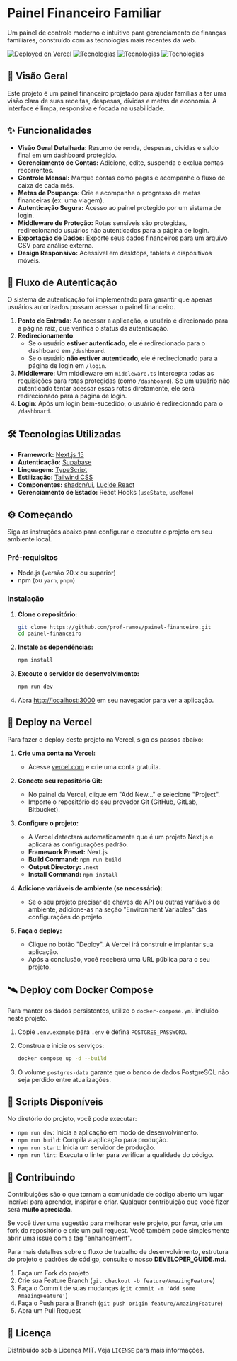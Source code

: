 # Painel Financeiro Familiar

Um painel de controle moderno e intuitivo para gerenciamento de finanças familiares, construído com as tecnologias mais recentes da web.

[![Deployed on Vercel](https://img.shields.io/badge/Deployed%20on-Vercel-black?style=for-the-badge&logo=vercel)](https://vercel.com/prof-gabriel-ramos/v0-cyberpunk-dashboard-design)
![Tecnologias](https://img.shields.io/badge/Next.js-15-black?style=flat-square&logo=next.js)
![Tecnologias](https://img.shields.io/badge/TypeScript-5-blue?style=flat-square&logo=typescript)
![Tecnologias](https://img.shields.io/badge/Tailwind%20CSS-3-blueviolet?style=flat-square&logo=tailwindcss)

## 🚀 Visão Geral

Este projeto é um painel financeiro projetado para ajudar famílias a ter uma visão clara de suas receitas, despesas, dívidas e metas de economia. A interface é limpa, responsiva e focada na usabilidade.

<!-- ![Screenshot do Painel Financeiro](caminho/para/screenshot.png) -->

## ✨ Funcionalidades

* **Visão Geral Detalhada:** Resumo de renda, despesas, dívidas e saldo final em um dashboard protegido.
* **Gerenciamento de Contas:** Adicione, edite, suspenda e exclua contas recorrentes.
* **Controle Mensal:** Marque contas como pagas e acompanhe o fluxo de caixa de cada mês.
* **Metas de Poupança:** Crie e acompanhe o progresso de metas financeiras (ex: uma viagem).
* **Autenticação Segura:** Acesso ao painel protegido por um sistema de login.
* **Middleware de Proteção:** Rotas sensíveis são protegidas, redirecionando usuários não autenticados para a página de login.
* **Exportação de Dados:** Exporte seus dados financeiros para um arquivo CSV para análise externa.
* **Design Responsivo:** Acessível em desktops, tablets e dispositivos móveis.

## 🔐 Fluxo de Autenticação

O sistema de autenticação foi implementado para garantir que apenas usuários autorizados possam acessar o painel financeiro.

1. **Ponto de Entrada**: Ao acessar a aplicação, o usuário é direcionado para a página raiz, que verifica o status da autenticação.
2. **Redirecionamento**:
    * Se o usuário **estiver autenticado**, ele é redirecionado para o dashboard em `/dashboard`.
    * Se o usuário **não estiver autenticado**, ele é redirecionado para a página de login em `/login`.
3. **Middleware**: Um middleware em `middleware.ts` intercepta todas as requisições para rotas protegidas (como `/dashboard`). Se um usuário não autenticado tentar acessar essas rotas diretamente, ele será redirecionado para a página de login.
4. **Login**: Após um login bem-sucedido, o usuário é redirecionado para o `/dashboard`.

## 🛠️ Tecnologias Utilizadas

* **Framework:** [Next.js 15](https://nextjs.org/)
* **Autenticação:** [Supabase](https://supabase.io/)
* **Linguagem:** [TypeScript](https://www.typescriptlang.org/)
* **Estilização:** [Tailwind CSS](https://tailwindcss.com/)
* **Componentes:** [shadcn/ui](https://ui.shadcn.com/), [Lucide React](https://lucide.dev/)
* **Gerenciamento de Estado:** React Hooks (`useState`, `useMemo`)

## ⚙️ Começando

Siga as instruções abaixo para configurar e executar o projeto em seu ambiente local.

### Pré-requisitos

* Node.js (versão 20.x ou superior)
* npm (ou `yarn`, `pnpm`)

### Instalação

1. **Clone o repositório:**

    ```bash
    git clone https://github.com/prof-ramos/painel-financeiro.git
    cd painel-financeiro
    ```

2. **Instale as dependências:**

    ```bash
    npm install
    ```

3. **Execute o servidor de desenvolvimento:**

    ```bash
    npm run dev
    ```

4. Abra <http://localhost:3000> em seu navegador para ver a aplicação.

## 🚀 Deploy na Vercel

Para fazer o deploy deste projeto na Vercel, siga os passos abaixo:

1. **Crie uma conta na Vercel:**
   * Acesse [vercel.com](https://vercel.com) e crie uma conta gratuita.

2. **Conecte seu repositório Git:**
   * No painel da Vercel, clique em "Add New..." e selecione "Project".
   * Importe o repositório do seu provedor Git (GitHub, GitLab, Bitbucket).

3. **Configure o projeto:**
   * A Vercel detectará automaticamente que é um projeto Next.js e aplicará as configurações padrão.
   * **Framework Preset:** Next.js
   * **Build Command:** `npm run build`
   * **Output Directory:** `.next`
   * **Install Command:** `npm install`

4. **Adicione variáveis de ambiente (se necessário):**
   * Se o seu projeto precisar de chaves de API ou outras variáveis de ambiente, adicione-as na seção "Environment Variables" das configurações do projeto.

5. **Faça o deploy:**
   * Clique no botão "Deploy". A Vercel irá construir e implantar sua aplicação.
   * Após a conclusão, você receberá uma URL pública para o seu projeto.

## 🛰️ Deploy com Docker Compose

Para manter os dados persistentes, utilize o `docker-compose.yml` incluído neste projeto.

1. Copie `.env.example` para `.env` e defina `POSTGRES_PASSWORD`.
2. Construa e inicie os serviços:

   ```bash
   docker compose up -d --build
   ```

3. O volume `postgres-data` garante que o banco de dados PostgreSQL não seja perdido entre atualizações.

<!-- @coderabbitai resolve -->

## 📜 Scripts Disponíveis

No diretório do projeto, você pode executar:

* `npm run dev`: Inicia a aplicação em modo de desenvolvimento.
* `npm run build`: Compila a aplicação para produção.
* `npm run start`: Inicia um servidor de produção.
* `npm run lint`: Executa o linter para verificar a qualidade do código.

## 🤝 Contribuindo

Contribuições são o que tornam a comunidade de código aberto um lugar incrível para aprender, inspirar e criar. Qualquer contribuição que você fizer será **muito apreciada**.

Se você tiver uma sugestão para melhorar este projeto, por favor, crie um fork do repositório e crie um pull request. Você também pode simplesmente abrir uma issue com a tag "enhancement".

Para mais detalhes sobre o fluxo de trabalho de desenvolvimento, estrutura do projeto e padrões de código, consulte o nosso **DEVELOPER_GUIDE.md**.

1. Faça um Fork do projeto
2. Crie sua Feature Branch (`git checkout -b feature/AmazingFeature`)
3. Faça o Commit de suas mudanças (`git commit -m 'Add some AmazingFeature'`)
4. Faça o Push para a Branch (`git push origin feature/AmazingFeature`)
5. Abra um Pull Request

## 📄 Licença

Distribuído sob a Licença MIT. Veja `LICENSE` para mais informações.
